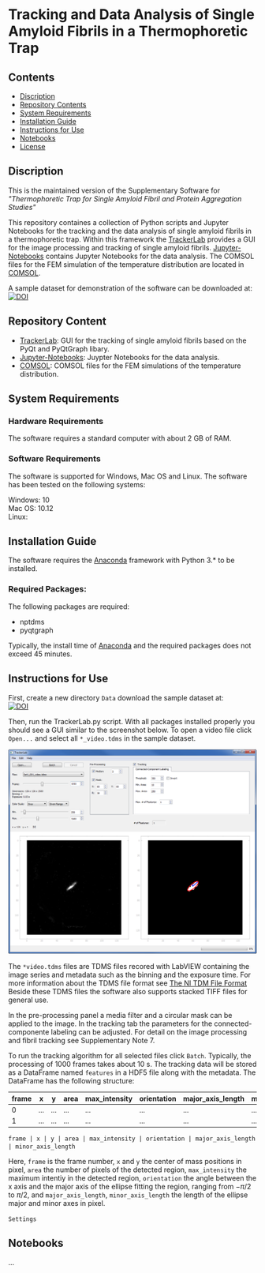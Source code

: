 # Tracking and Data Analysis of Single Amyloid Fibrils in a Thermophoretic Trap

## Contents

- [Discription](#discription)
- [Repository Contents](#repository-contents)
- [System Requirements](#system-requirements)
- [Installation Guide](#installation-guide)
- [Instructions for Use](#instructions-for-use)
- [Notebooks](#Notebooks)
- [License](./LICENSE)


## Discription

This is the maintained version of the Supplementary Software for *"Thermophoretic Trap for Single Amyloid Fibril and Protein Aggregation Studies"*

This repository containes a collection of Python scripts and Jupyter Notebooks for the tracking and the data analysis of single amyloid fibrils in a thermophoretic trap. 
Within this framework the [TrackerLab](./TrackerLab) provides a GUI for the image processing and tracking of single amyloid fibrils. [Jupyter-Notebooks](./Jupyter-Notebooks) contains Jupyter Notebooks for the data analysis. The COMSOL files for the FEM simulation of the temperature distribution are located in [COMSOL](./COMSOL).

A sample dataset for demonstration of the software can be downloaded at:  
[![DOI](https://zenodo.org/badge/DOI/10.5281/zenodo.1414296.svg)](https://doi.org/10.5281/zenodo.1414296)

## Repository Content

- [TrackerLab](./TrackerLab): GUI for the tracking of single amyloid fibrils based on the PyQt and PyQtGraph libary.
- [Jupyter-Notebooks](./Jupyter-Notebooks): Juypter Notebooks for the data analysis.
- [COMSOL](./COMSOL): COMSOL files for the FEM simulations of the temperature distribution.

## System Requirements

### Hardware Requirements

The software requires a standard computer with about 2 GB of RAM.

### Software Requirements

The software is supported for Windows, Mac OS and Linux. The software has been tested on the following systems:

Windows: 10  
Mac OS: 10.12  
Linux:   

## Installation Guide

The software requires the [Anaconda](https://www.anaconda.com/download/) framework with Python 3.* to be installed. 

### Required Packages:

The following packages are required:

- nptdms
- pyqtgraph

Typically, the install time of [Anaconda](https://www.anaconda.com/download/) and the required packages does not exceed 45 minutes.

## Instructions for Use

First, create a new directory `Data` download the sample dataset at:  
[![DOI](https://zenodo.org/badge/DOI/10.5281/zenodo.1414296.svg)](https://doi.org/10.5281/zenodo.1414296)

Then, run the TrackerLab.py script. With all packages installed properly you should see a GUI similar to the screenshot below. 
To open a video file click `Open...` and select all `*_video.tdms` in the sample dataset.

![Screenshot](https://github.com/Molecular-Nanophotonics/Thermophoretic-Trap-for-Protein-Aggregation-Studies/blob/master/Images/Screenshot.PNG)

The `*video.tdms` files are TDMS files recored with LabVIEW containing the image series and metadata such as the binning and the exposure time. For more information about the TDMS file format see [The NI TDM File Format](http://www.ni.com/white-paper/3727/en/)  
Beside these TDMS files the software also supports stacked TIFF files for general use.  
  
In the pre-processing panel a media filter and a circular mask can be applied to the image.
In the tracking tab the parameters for the connected-componente labeling can be adjusted. For detail on the image processing and fibril tracking see Supplementary Note 7.  

To run the tracking algorithm for all selected files click `Batch`. Typically, the processing of 1000 frames takes about 10 s. The tracking data will be stored as a DataFrame named `features` in a HDF5 file along with the metadata. The DataFrame has the following structure:  

frame | x | y | area | max_intensity | orientation | major_axis_length | minor_axis_length 
--- | --- | --- | --- | --- | --- | --- | ---
0 | ... | ... | ... | ... | ... | ... | ... 
1 | ... | ... | ... | ... | ... | ... | ... 

```
frame | x | y | area | max_intensity | orientation | major_axis_length | minor_axis_length 
```
Here, `frame` is the frame number, `x` and `y` the center of mass positions in pixel, `area` the number of pixels of the detected region, `max_intensity` the maximum intentiy in the detected region, `orientation` the angle between the x axis and the major axis of the ellipse fitting the region, ranging from $-\pi/2$ to $\pi/2$, and `major_axis_length`, `minor_axis_length` the length of the ellipse major and minor axes in pixel.



`Settings`

## Notebooks

...
